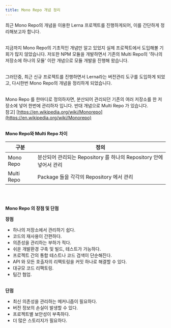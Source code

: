 ```yaml
---
title: Mono Repo 개념 정리
---
```


최근 Mono Repo의 개념을 이용한 Lerna 프로젝트를 진행하게되어, 이를 간단하게 정리해보고자 합니다.
<br><br>

지금까지 Mono Repo의 기초적인 개념만 알고 있었지 실제 프로젝트에서 도입해볼 기회가 많지 않았습니다. 
저또한 NPM 모듈을 개발하면서 기존의 Multi Repo의 '하나의 저장소에 하나의 모듈' 이란 개념으로 모듈 개발을 진행해 왔습니다.
<br><br>

그러던중, 최근 신규 프로젝트를 진행하면서 Lerna라는 버전관리 도구를 도입하게 되었고, 다시한번 Mono Repo의 개념을 정리하게 되었습니다.
<br><br>

Mono Repo 를 한마디로 정의하자면, 분산되어 관리되던 기존의 여러 저장소를 한 저장소에 넣어 한번에 관리하자 입니다. 반대 개념으로 Multi Repo 가 있습니다.<br>
참고] [https://en.wikipedia.org/wiki/Monorepo](https://en.wikipedia.org/wiki/Monorepo)
<br><br>


**Mono Repo와 Multi Repo 차이**

| 구분 | 정의 |
| -------- | -------- |
| Mono Repo | 분산되어 관리되는 Repository 를 하나의 Repository 안에 넣어서 관리  |
| Multi Repo  | Package 들을 각각의 Repository 에서 관리  |

<br><br>

**Mono Repo 의 장점 및 단점**

**장점**
* 하나의 저장소에서 관리하기 쉽다.  
* 코드의 재사용이 간편하다.
* 의존성을 관리하는 부하가 적다.
* 쉬운 개발환경 구축 및 빌드, 테스트가 가능하다.
* 프로젝트 간의 통합 테스트나 코드 검색이 단순해진다.
* API 와 모든 호출자의 리팩토링을 커밋 하나로 해결할 수 있다.
* 대규모 코드 리팩토링.
* 팀간 협업.
<br><br>

**단점**
* 최신 의존성을 관리하는 메커니즘이 필요하다.
* 버전 정보의 손실이 발생할 수 있다.
* 프로젝트별 보안성이 부족하다.
* 더 많은 스토리지가 필요하다.
